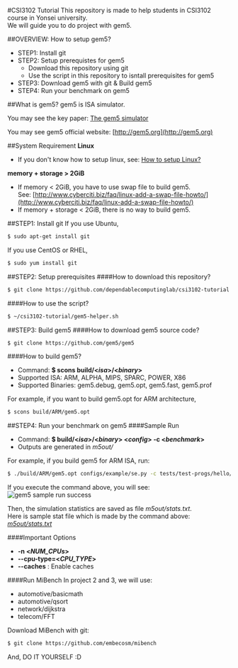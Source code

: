 #CSI3102 Tutorial
This repository is made to help students in CSI3102 course in Yonsei university. <br />
We will guide you to do project with gem5.

##OVERVIEW: How to setup gem5?
- STEP1: Install git
- STEP2: Setup prerequistes for gem5
  - Download this repository using git
  - Use the script in this repository to isntall prerequisites for gem5
- STEP3: Download gem5 with git & Build gem5
- STEP4: Run your benchmark on gem5

##What is gem5?
gem5 is ISA simulator.

You may see the key paper: [The gem5 simulator](http://dl.acm.org/citation.cfm?id=2024718)

You may see gem5 official website: [http://gem5.org](http://gem5.org)

<!-- We uploaded [our tutorial file](http://dclab.yonsei.ac.kr/csi3102/gem5-tutorial.pdf) to help you, also.-->

##System Requirement
**Linux**
- If you don't know how to setup linux, see: [How to setup Linux?](http://dclab.yonsei.ac.kr/csi3102/how-to-setup-linux.pdf)

**memory + storage > 2GiB**
- If memory < 2GiB, you have to use swap file to build gem5. <br />
  See: [http://www.cyberciti.biz/faq/linux-add-a-swap-file-howto/](http://www.cyberciti.biz/faq/linux-add-a-swap-file-howto/)
- If memory + storage < 2GiB, there is no way to build gem5.

##STEP1: Install git
If you use Ubuntu,
```sh
$ sudo apt-get install git
```

If you use CentOS or RHEL,
```sh
$ sudo yum install git
```

##STEP2: Setup prerequisites
####How to download this repository?
```sh
$ git clone https://github.com/dependablecomputinglab/csi3102-tutorial.git ~/csi3102-tutorial
```

####How to use the script?
```sh
$ ~/csi3102-tutorial/gem5-helper.sh
```

##STEP3: Build gem5
####How to download gem5 source code?
```sh
$ git clone https://github.com/gem5/gem5
```

####How to build gem5?
- Command: **$ scons build/<*isa*>/<*binary*>**
- Supported ISA: ARM, ALPHA, MIPS, SPARC, POWER, X86
- Supported Binaries: gem5.debug, gem5.opt, gem5.fast, gem5.prof

For example, if you want to build gem5.opt for ARM architecture,
```sh
$ scons build/ARM/gem5.opt
```

##STEP4: Run your benchmark on gem5
####Sample Run
- Command: **$ build/<_isa_>/<_binary_> <_config_> -c <_benchmark_>**
- Outputs are generated in _m5out/_

For example, if you build gem5 for ARM ISA, run:
```sh
$ ./build/ARM/gem5.opt configs/example/se.py -c tests/test-progs/hello/bin/arm/linux/hello
```

If you execute the command above, you will see:
![gem5 sample run success](http://dclab.yonsei.ac.kr/csi3102/gem5-sample-run-success.PNG)

Then, the simulation statistics are saved as file _m5out/stats.txt_. <br />
Here is sample stat file which is made by the command above: [_m5out/stats.txt_](http://dclab.yonsei.ac.kr/csi3102/stats.txt)

####Important Options

- **-n <_NUM_CPUs_>**
- **--cpu-type=<_CPU\_TYPE_>**
- **--caches** : Enable caches


####Run MiBench
In project 2 and 3, we will use:
- automotive/basicmath
- automotive/qsort
- network/dijkstra
- telecom/FFT

Download MiBench with git:
```sh
$ git clone https://github.com/embecosm/mibench
```

And, DO IT YOURSELF :D
